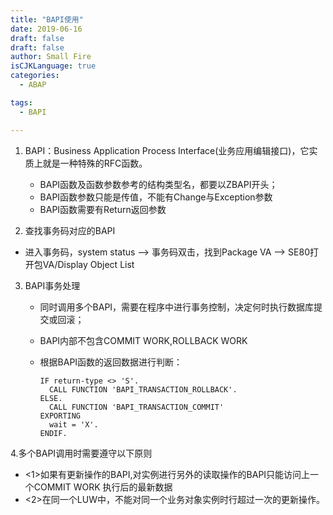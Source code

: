 ```yaml
---
title: "BAPI使用"
date: 2019-06-16
draft: false
draft: false
author: Small Fire
isCJKLanguage: true
categories: 
  - ABAP

tags: 
  - BAPI

---
```




1. BAPI：Business Application Process Interface(业务应用编辑接口)，它实质上就是一种特殊的RFC函数。
   - BAPI函数及函数参数参考的结构类型名，都要以ZBAPI开头；
   - BAPI函数参数只能是传值，不能有Change与Exception参数
   - BAPI函数需要有Return返回参数

2. 查找事务码对应的BAPI
   
- 进入事务码，system status --> 事务码双击，找到Package VA --> SE80打开包VA/Display Object List
  
3. BAPI事务处理

   - 同时调用多个BAPI，需要在程序中进行事务控制，决定何时执行数据库提交或回滚；

   - BAPI内部不包含COMMIT WORK,ROLLBACK WORK

   - 根据BAPI函数的返回数据进行判断：

     ```JS
     IF return-type <> 'S'.
       CALL FUNCTION 'BAPI_TRANSACTION_ROLLBACK'.
     ELSE.
       CALL FUNCTION 'BAPI_TRANSACTION_COMMIT'
     EXPORTING
       wait = 'X'.
     ENDIF.
     ```

4.多个BAPI调用时需要遵守以下原则

- <1>如果有更新操作的BAPI,对实例进行另外的读取操作的BAPI只能访问上一个COMMIT WORK 执行后的最新数据
- <2>在同一个LUW中，不能对同一个业务对象实例时行超过一次的更新操作。

